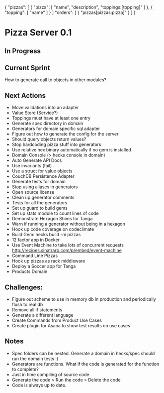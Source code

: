 {
  "pizzas":
    [
      { "pizza": [ "name", "description", "toppings:[topping]" ] },
      { "topping": [ "name" ] }
    ]
  "orders":
    [
      { "pizzas[pizzas:pizza]" }
    ]
}






# Pizza Server 0.1

## In Progress

## Current Sprint
How to generate call to objects in other modules?

## Next Actions
* Move validations into an adapter
* Value Store (Service?)
* Toppings must have at least one entry
* Generate spec directory in domain
* Generators for domain specific sql adapter
* Figure out how to generate the config for the server
* Should query objects return values?
* Stop hardcoding pizza stuff into generators
* Use relative hex binary automatically if no gem is installed
* Domain Console (> hecks console in domain)
* Auto Generate API Docs
* Use invariants (fail)
* Use a struct for value objects
* CouchDB Persistence Adapter
* Generate tests for domain
* Stop using aliases in generators
* Open source license
* Clean up generator comments
* Tests for all the generators
* Set up guard to build gems
* Set up stats module to count lines of code
* Demonstrate Hexagon Shims for Tanga
* Warn if running a generator without being in a hexagon
* Hook up code coverage on codeclimate
* Build Gem: hecks build -m pizzas
* 12 factor app in Docker
* Use Event Machine to take lots of concurrent requests http://recipes.sinatrarb.com/p/embed/event-machine
* Command Line Pizzas
* Hook up pizzas as rack middleware
* Deploy a Soccer app for Tanga
* Products Domain

## Challenges:
* Figure out scheme to use in memory db in production and periodically flush to real db
* Remove all if statements
* Generate a different language
* Create Commands from Product Use Cases
* Create plugin for Asana to show test results on use cases

## Notes
* Spec folders can be nested.  Generate a domain in hecks/spec should run the domain tests :)
* Generators are functions.  What if the code is generated for the function to complete?
* Just in time compiling of source code
* Generate the code > Run the code > Delete the code
* Code is always up to date.
